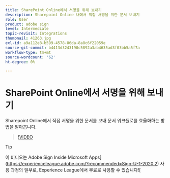 ```yaml
---
title: SharePoint Online에서 서명을 위해 보내기
description: Sharepoint Online 내에서 직접 서명을 위한 문서 보내기
role: User
product: adobe sign
level: Intermediate
topic-revisit: Integrations
thumbnail: 41263.jpg
exl-id: a9a112e8-b599-4578-86da-8a8c6f22059e
source-git-commit: b4413d3243190c5892a3ab4635ad3f03bb5a5f7a
workflow-type: tm+mt
source-wordcount: '62'
ht-degree: 0%

---
```


# SharePoint Online에서 서명을 위해 보내기

Sharepoint Online에서 직접 서명을 위한 문서를 보내 문서 워크플로를 효율화하는 방법을 알아봅니다.

>[!VIDEO](https://video.tv.adobe.com/v/41263?hidetitle=true)

>[!TIP]
>
>이 비디오는 Adobe Sign Inside Microsoft Apps](https://experienceleague.adobe.com/?recommended=Sign-U-1-2020.2) 사용 과정의 일부로, Experience League에서 무료로 사용할 수 있습니다![
